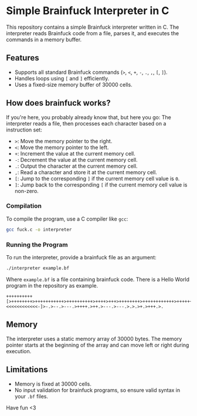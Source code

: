 # Simple Brainfuck Interpreter in C
This repository contains a simple Brainfuck interpreter written in C.
The interpreter reads Brainfuck code from a file, parses it, and executes the commands in a memory buffer.

## Features
- Supports all standard Brainfuck commands (`>`, `<`, `+`, `-`, `.`, `,`, `[`, `]`).
- Handles loops using `[` and `]` efficiently.
- Uses a fixed-size memory buffer of 30000 cells.

## How does brainfuck works?
If you're here, you probably already know that, but here you go:
The interpreter reads a file, then processes each character based on a instruction set:

- `>`: Move the memory pointer to the right.
- `<`: Move the memory pointer to the left.
- `+`: Increment the value at the current memory cell.
- `-`: Decrement the value at the current memory cell.
- `.`: Output the character at the current memory cell.
- `,`: Read a character and store it at the current memory cell.
- `[`: Jump to the corresponding `]` if the current memory cell value is `0`.
- `]`: Jump back to the corresponding `[` if the current memory cell value is non-zero.

### Compilation
To compile the program, use a C compiler like `gcc`:

```bash
gcc fuck.c -o interpreter
```

### Running the Program
To run the interpreter, provide a brainfuck file as an argument:

```bash
./interpreter example.bf
```

Where `example.bf` is a file containing brainfuck code.
There is a Hello World program in the repository as example.

```brainfuck
++++++++++[>++++++++>+++++++++++>++++++++++>++++>+++>++++++++>++++++++++++>+++++++++++>++++++++++>+++++++++++>+++>+<<<<<<<<<<<<-]>-.>--.>---.>++++.>++.>---.>---.>.>.>+.>+++.>.
```

## Memory
The interpreter uses a static memory array of 30000 bytes.
The memory pointer starts at the beginning of the array and can move left or right during execution.

## Limitations
- Memory is fixed at 30000 cells.
- No input validation for brainfuck programs, so ensure valid syntax in your `.bf` files.

Have fun <3
